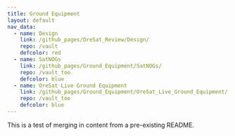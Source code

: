 ```yaml
---
title: Ground Equipment
layout: default
nav_data:
  - name: Design
    link: /github_pages/OreSat_Review/Design/
    repo: /vault
    defcolor: red
  - name: SatNOGs
    link: /github_pages/Ground_Equipment/SatNOGs/
    repo: /vault_too
    defcolor: blue
  - name: OreSat Live Ground Equipment
    link: /github_pages/Ground_Equipment/OreSat_Live_Ground_Equipment/
    repo: /vault_too
    defcolor: blue
---
```

This is a test of merging in content
from a pre-existing README.
